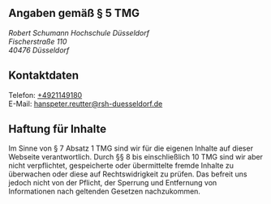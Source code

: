 ## Angaben gemäß § 5 TMG

<address>
Robert Schumann Hochschule Düsseldorf<br>
Fischerstraße 110<br>
40476 Düsseldorf
</address>


## Kontaktdaten

Telefon: [+4921149180](tel:+4921149180)<br>
E-Mail:  [hanspeter.reutter@rsh-duesseldorf.de](mailto:hanspeter.reutter@rsh-duesseldorf.de)

## Haftung für Inhalte

Im Sinne von § 7 Absatz 1 TMG sind wir für die eigenen Inhalte auf dieser
Webseite verantwortlich. Durch §§ 8 bis einschließlich 10 TMG sind wir aber
nicht verpflichtet, gespeicherte oder übermittelte fremde Inhalte zu überwachen
oder diese auf Rechtswidrigkeit zu prüfen. Das befreit uns jedoch nicht von der
Pflicht, der Sperrung und Entfernung von Informationen nach geltenden Gesetzen
nachzukommen.
